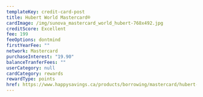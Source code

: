 ```yaml
---
templateKey: credit-card-post
title: Hubert World Mastercard®
cardImage: /img/sunova_mastercard_world_hubert-768x492.jpg
creditScore: Excellent
fee: 199
feeOptions: dontmind
firstYearFee: ""
network: Mastercard
purchaseInterest: "19.90"
balanceTranferFees: ""
userCategory: null
cardCategory: rewards
rewardType: points
href: https://www.happysavings.ca/products/borrowing/mastercard/hubert-world-mastercard/
---
```

